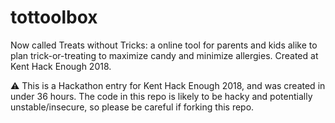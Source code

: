 # tottoolbox
Now called Treats without Tricks: a online tool for parents and kids alike to plan trick-or-treating to maximize candy and minimize allergies. Created at Kent Hack Enough 2018.

⚠️ This is a Hackathon entry for Kent Hack Enough 2018, and was created in under 36 hours. The code in this repo is likely to be hacky and potentially unstable/insecure, so please be careful if forking this repo.
